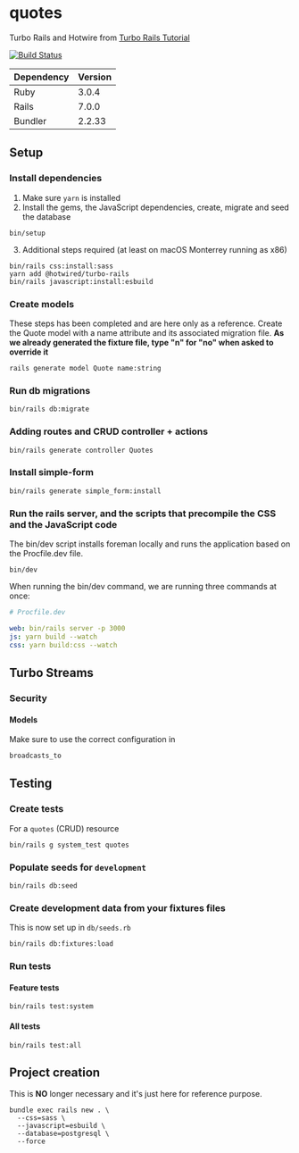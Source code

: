 # quotes

Turbo Rails and Hotwire from [Turbo Rails Tutorial](https://www.hotrails.dev/turbo-rails)

[![Build Status](https://app.travis-ci.com/snepote/quotes.svg?branch=main)](https://app.travis-ci.com/snepote/quotes)

|  Dependency | Version |
| ----------- | ------- |
| Ruby        | 3.0.4   |
| Rails       | 7.0.0   |
| Bundler     | 2.2.33  |

## Setup
### Install dependencies
1. Make sure `yarn` is installed
2. Install the gems, the JavaScript dependencies, create, migrate and seed the database
```shell
bin/setup
```
3. Additional steps required (at least on macOS Monterrey running as x86)
```shell
bin/rails css:install:sass
yarn add @hotwired/turbo-rails
bin/rails javascript:install:esbuild
```

### Create models
These steps has been completed and are here only as a reference.
Create the Quote model with a name attribute and its associated migration file.
**As we already generated the fixture file, type "n" for "no" when asked to override it**
```shell
rails generate model Quote name:string
```

### Run db migrations
```shell
bin/rails db:migrate
```

### Adding routes and CRUD controller + actions
```shell
bin/rails generate controller Quotes
```

### Install simple-form
```shell
bin/rails generate simple_form:install
```

### Run the rails server, and the scripts that precompile the CSS and the JavaScript code
The bin/dev script installs foreman locally and runs the application based on the Procfile.dev file.
```shell
bin/dev
```
When running the bin/dev command, we are running three commands at once:
```yml
# Procfile.dev

web: bin/rails server -p 3000
js: yarn build --watch
css: yarn build:css --watch
```

## Turbo Streams
### Security
#### Models
Make sure to use the correct configuration in
```ruby
broadcasts_to
```

## Testing
### Create tests
For a `quotes` (CRUD) resource
```shell
bin/rails g system_test quotes
```

### Populate seeds for `development`
```shell
bin/rails db:seed
```

### Create development data from your fixtures files
This is now set up in `db/seeds.rb`
```shell
bin/rails db:fixtures:load
```

### Run tests
#### Feature tests
```shell
bin/rails test:system
```
#### All tests
```shell
bin/rails test:all
```

## Project creation
This is **NO** longer necessary and it's just here for reference purpose.
```shell
bundle exec rails new . \
  --css=sass \
  --javascript=esbuild \
  --database=postgresql \
  --force
```
